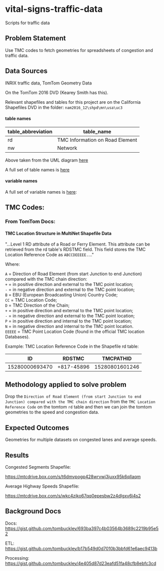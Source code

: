 # vital-signs-traffic-data
Scripts for traffic data

## Problem Statement  

Use TMC codes to fetch geometries for spreadsheets of congestion and traffic data.

## Data Sources

INRIX traffic data, TomTom Geometry Data  

On the TomTom 2016 DVD (Kearey Smith has this).  

Relevant shapefiles and tables for this project are on the California Shapefiles DVD in the folder: `nam2016_12\shpd\mn\usa\uc3`  

#### table names  

table_abbreviation|table_name
------|------
rd|TMC Information on Road Element  
nw|Network  

Above taken from the UML diagram [here](https://mtcdrive.app.box.com/file/65188361825)    

A full set of table names is [here](https://gist.github.com/tombuckley/2648c8fe9a776e2658d03a76769b07c4)    

#### variable names  

A full set of variable names is [here](https://gist.github.com/tombuckley/130773fd00026069ed4565eb40e1d88f):   

## TMC Codes:   

### From TomTom Docs:     

#### TMC Location Structure in MultiNet Shapefile Data    

"...Level 1 RD attribute of a Road or Ferry Element. This attribute can be retrieved from the rd table's RDSTMC field. This field stores the TMC Location Reference Code as `ABCCDEEEEE.`..."   

Where:  
  
`A` = Direction of Road Element (from start Junction to end Junction) compared with the TMC chain direction:   
`+` = in positive direction and external to the TMC point location;   
`-` = in negative direction and external to the TMC point location;   
`B` = EBU (European Broadcasting Union) Country Code;   
`CC` = TMC Location Code;   
`D` = TMC Direction of the Chain;   
`+` = in positive direction and external to the TMC point location;   
`-` = in negative direction and external to the TMC point location;   
`P` = in positive direction and internal to the TMC point location;   
`N` = in negative direction and internal to the TMC point location.   
`EEEEE` = TMC Point Location Code (found in the official TMC location Databases).   

Example: TMC Location Reference Code in the Shapefile rd table:     

ID|RDSTMC|TMCPATHID  
--|-----|-------  
15280000693470|+817-45896|15280801601246   

## Methodology applied to solve problem

Drop the `Direction of Road Element (from start Junction to end Junction) compared with the TMC chain direction` from the `TMC Location Reference Code` on the tomtom `rd` table and then we can join the tomtom geometries to the speed and congestion data.  
  
## Expected Outcomes  

Geometries for multiple datasets on congested lanes and average speeds.    

## Results

Congested Segments Shapefile:  

https://mtcdrive.box.com/s/t6dmvpogp428wrvwj3juxx95k6qllaqm  

Average Highway Speeds Shapefile:  

https://mtcdrive.box.com/s/wkc4zjko67qq0epesbw2z4dlgxv6i4s2  

## Background Docs  

Docs: https://gist.github.com/tombuckley/693ba397c4b03564b3689c2219b95e52  

ETL: https://gist.github.com/tombuckley/b17b549d0d7010b3bbfd61e6aec9413b   

Processing: https://gist.github.com/tombuckley/4e405d87d23eafd51fa48cfb8ebfc3cd  
